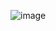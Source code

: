 ![image](https://user-images.githubusercontent.com/69968227/143671194-8ecc7e18-a433-433e-84fb-146aa1935f39.png)
